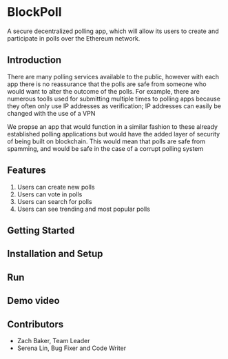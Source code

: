 # BlockPoll
A secure decentralized polling app, which will allow its users to create and participate in polls over the Ethereum network.


## Introduction 

There are many polling services available to the public, however with each app there is no reassurance that the polls are safe from someone who would want to alter the outcome of the polls. For example, there are numerous toolls used for submitting multiple times to polling apps because they often only use IP addresses as verification; IP addresses can easily be changed with the use of a VPN 

We propse an app that would function in a similar fashion to these already established polling applications but would have the added layer of security of being built on blockchain. This would mean that polls are safe from spamming, and would be safe in the case of a corrupt polling system 

## Features
1. Users can create new polls 
2. Users can vote in polls 
3. Users can search for polls 
4. Users can see trending and most popular polls 

## Getting Started 
## Installation and Setup 

## Run 

## Demo video 
## Contributors 
* Zach Baker, Team Leader
* Serena Lin, Bug Fixer and Code Writer 
